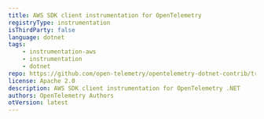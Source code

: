 ```yaml
---
title: AWS SDK client instrumentation for OpenTelemetry
registryType: instrumentation
isThirdParty: false
language: dotnet
tags:
    - instrumentation-aws
    - instrumentation
    - dotnet
repo: https://github.com/open-telemetry/opentelemetry-dotnet-contrib/tree/main/src/OpenTelemetry.Contrib.Instrumentation.AWS
license: Apache 2.0
description: AWS SDK client instrumentation for OpenTelemetry .NET
authors: OpenTelemetry Authors
otVersion: latest
---
```

